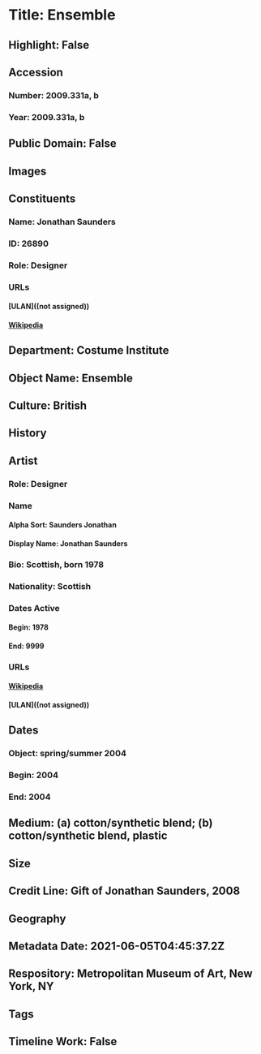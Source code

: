 # Title: Ensemble
## Highlight: False
## Accession
### Number: 2009.331a, b
### Year: 2009.331a, b
## Public Domain: False
## Images
## Constituents
### Name: Jonathan Saunders
### ID: 26890
### Role: Designer
### URLs
#### [ULAN]((not assigned))
#### [Wikipedia](https://www.wikidata.org/wiki/Q3809950)
## Department: Costume Institute
## Object Name: Ensemble
## Culture: British
## History
## Artist
### Role: Designer
### Name
#### Alpha Sort: Saunders Jonathan
#### Display Name: Jonathan Saunders
### Bio: Scottish, born 1978
### Nationality: Scottish
### Dates Active
#### Begin: 1978
#### End: 9999
### URLs
#### [Wikipedia](https://www.wikidata.org/wiki/Q3809950)
#### [ULAN]((not assigned))
## Dates
### Object: spring/summer 2004
### Begin: 2004
### End: 2004
## Medium: (a) cotton/synthetic blend; (b) cotton/synthetic blend, plastic
## Size
## Credit Line: Gift of Jonathan Saunders, 2008
## Geography
## Metadata Date: 2021-06-05T04:45:37.2Z
## Respository: Metropolitan Museum of Art, New York, NY
## Tags
## Timeline Work: False